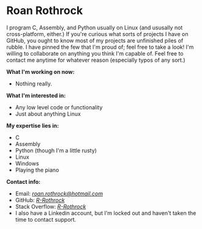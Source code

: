 # Roan Rothrock

I program C, Assembly, and Python usually on Linux (and ususally not
cross-platform, either.) If you're curious what sorts of projects I
have on GitHub, you ought to know most of my projects are unfinished
piles of rubble. I have pinned the few that I'm proud of; feel free
to take a look! I'm willing to collaborate on anything you think I'm
capable of. Feel free to contact me anytime for whatever reason
(especially typos of any sort.)

**What I'm working on now:**

 - Nothing really.
<!--
- **[cumin](https://github.com/R-Rothrock/cumin)**: Windows shellcode that will cause chaos and destruction
- **[diatom](https://github.com/R-Rothrock/diatom)**: a framework for distributed computing on Linux
!-->
**What I'm interested in:**

- Any low level code or functionality
- Just about anything Linux

**My expertise lies in:**

- C
- Assembly
- Python (though I'm a little rusty)
- Linux
- Windows
- Playing the piano

**Contact info:**

- Email: _[roan.rothrock@hotmail.com](roan.rothrock@hotmail.com)_
- GitHub: _[R-Rothrock](https://github.com/R-Rothrock)_
- Stack Overflow: _[R-Rothrock](https://stackoverflow.com/users/19124377/r-rothrock)_
- I also have a Linkedin account, but I'm locked out and haven't taken the time to contact support.

<!---
🎵 Never gonna give you up, never gonna let your down 🎵
🎵 Never gonna run around, and hurt you 🎵

You had no idea you were going to get Rick rolled here, did you?
--->
